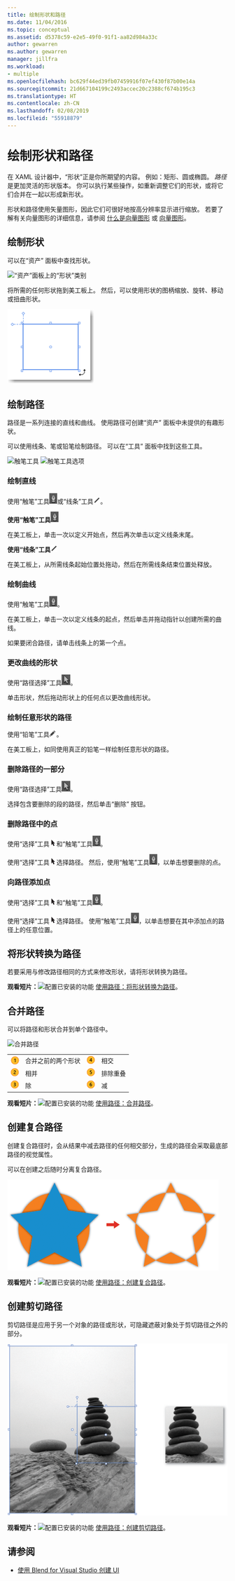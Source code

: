 ```yaml
---
title: 绘制形状和路径
ms.date: 11/04/2016
ms.topic: conceptual
ms.assetid: d5378c59-e2e5-49f0-91f1-aa82d984a33c
author: gewarren
ms.author: gewarren
manager: jillfra
ms.workload:
- multiple
ms.openlocfilehash: bc629f44ed39fb07459916f07ef430f87b00e14a
ms.sourcegitcommit: 21d667104199c2493accec20c2388cf674b195c3
ms.translationtype: HT
ms.contentlocale: zh-CN
ms.lasthandoff: 02/08/2019
ms.locfileid: "55918879"
---
```

# <a name="draw-shapes-and-paths"></a>绘制形状和路径

在 XAML 设计器中，“形状”正是你所期望的内容。 例如：矩形、圆或椭圆。 *路径* 是更加灵活的形状版本。 你可以执行某些操作，如重新调整它们的形状，或将它们合并在一起以形成新形状。

形状和路径使用矢量图形，因此它们可很好地按高分辨率显示进行缩放。 若要了解有关向量图形的详细信息，请参阅 [什么是向量图形](https://www.youtube.com/watch?v=MoCSwF0n-io) 或 [向量图形](http://www.webopedia.com/TERM/V/vector_graphics.html)。

##  <a name="Shape"></a> 绘制形状
 可以在“资产”  面板中查找形状。

 ![“资产”面板上的“形状”类别](../designers/media/b4_shapes_assetspanel.png)

 将所需的任何形状拖到美工板上。 然后，可以使用形状的图柄缩放、旋转、移动或扭曲形状。

 ![Handles](../designers/media/84261e83-3091-4490-ab58-4218b188439e.png)

##  <a name="Path"></a> 绘制路径
 路径是一系列连接的直线和曲线。 使用路径可创建“资产”  面板中未提供的有趣形状。

 可以使用线条、笔或铅笔绘制路径。 可以在“工具”  面板中找到这些工具。

 ![触笔工具](../designers/media/717956a8-b6a5-4e37-8af3-70bcfc78c82a.png) ![触笔工具选项](../designers/media/8fbbbb21-be83-4cf6-903b-3a49f00c9860.png)

### <a name="draw-a-straight-line"></a>绘制直线
 使用“触笔”工具![触笔工具](../designers/media/894f8612-e0ed-4e00-84cf-a9bc8f38fc54.png)或“线条”工具![线条工具](../designers/media/eb618397-5283-48be-8396-3449be7b6fbf.png)。

 **使用“触笔”工具**![触笔工具](../designers/media/894f8612-e0ed-4e00-84cf-a9bc8f38fc54.png)

 在美工板上，单击一次以定义开始点，然后再次单击以定义线条末尾。

 **使用“线条”工具**![线条工具](../designers/media/eb618397-5283-48be-8396-3449be7b6fbf.png)

 在美工板上，从所需线条起始位置处拖动，然后在所需线条结束位置处释放。

### <a name="draw-a-curve"></a>绘制曲线
 使用“触笔”工具![触笔工具](../designers/media/894f8612-e0ed-4e00-84cf-a9bc8f38fc54.png)。

 在美工板上，单击一次以定义线条的起点，然后单击并拖动指针以创建所需的曲线。

 如果要闭合路径，请单击线条上的第一个点。

### <a name="change-the-shape-of-a-curve"></a>更改曲线的形状
 使用“路径选择”工具![路径选择工具](../designers/media/6dd6571f-c116-451d-8dd2-1f88b8406362.png)。

 单击形状，然后拖动形状上的任何点以更改曲线形状。

### <a name="draw-a-free-form-path"></a>绘制任意形状的路径
 使用“铅笔”工具![铅笔工具](../designers/media/509dc167-734f-46c9-b012-987ee63450cd.png)。

 在美工板上，如同使用真正的铅笔一样绘制任意形状的路径。

### <a name="remove-part-of-a-path"></a>删除路径的一部分
 使用“路径选择”工具![路径选择工具](../designers/media/6dd6571f-c116-451d-8dd2-1f88b8406362.png)。

 选择包含要删除的段的路径，然后单击“删除”  按钮。

### <a name="remove-a-point-in-a-path"></a>删除路径中的点
 使用“选择”工具![选择工具](../designers/media/2ff91340-477e-4efa-a0f7-af20851e4daa.png)和“触笔”工具![触笔工具](../designers/media/894f8612-e0ed-4e00-84cf-a9bc8f38fc54.png)。

 使用“选择”工具![选择工具](../designers/media/2ff91340-477e-4efa-a0f7-af20851e4daa.png)选择路径。 然后，使用“触笔”工具![触笔工具](../designers/media/894f8612-e0ed-4e00-84cf-a9bc8f38fc54.png)，以单击想要删除的点。

### <a name="add-a-point-to-a-path"></a>向路径添加点
 使用“选择”工具![选择工具](../designers/media/2ff91340-477e-4efa-a0f7-af20851e4daa.png)和“触笔”工具![触笔工具](../designers/media/894f8612-e0ed-4e00-84cf-a9bc8f38fc54.png)。

 使用“选择”工具![选择工具](../designers/media/2ff91340-477e-4efa-a0f7-af20851e4daa.png)选择路径。 使用“触笔”工具![触笔工具](../designers/media/894f8612-e0ed-4e00-84cf-a9bc8f38fc54.png)，以单击想要在其中添加点的路径上的任意位置。

##  <a name="Convert"></a> 将形状转换为路径
 若要采用与修改路径相同的方式来修改形状，请将形状转换为路径。

 **观看短片：**![配置已安装的功能](../designers/media/bldadminconsoleinitialconfigicon.png) [使用路径：将形状转换为路径](https://www.youtube.com/watch?v=Io5bC0-nH6Q#t=147)。

##  <a name="Combine"></a> 合并路径
 可以将路径和形状合并到单个路径中。

 ![合并路径](../designers/media/2df17a5d-a338-4ef4-96c5-dae51cc1ca8a.png)

|||||
|-|-|-|-|
|![合并之前的两个形状](../designers/media/b1_1.png)|合并之前的两个形状|![相交](../designers/media/b1_4.png)|相交|
|![相斥](../designers/media/b1_2.png)|相并|![](../designers/media/b1_5.png)|排除重叠|
|![减](../designers/media/b1_3.png)|除|![](../designers/media/b1_6.png)|减|

 **观看短片：**![配置已安装的功能](../designers/media/bldadminconsoleinitialconfigicon.png) [使用路径：合并路径](https://www.youtube.com/watch?v=Io5bC0-nH6Q#t=195)。

##  <a name="Compound"></a> 创建复合路径
 创建复合路径时，会从结果中减去路径的任何相交部分，生成的路径会采取最底部路径的视觉属性。

 可以在创建之后随时分离复合路径。

 ![中断复合路径](../designers/media/2157a8aa-d9a7-4de4-8de5-b10d28f08a84.png)

 **观看短片：**![配置已安装的功能](../designers/media/bldadminconsoleinitialconfigicon.png) [使用路径：创建复合路径](https://www.youtube.com/watch?v=Io5bC0-nH6Q)。

##  <a name="Clipping"></a> 创建剪切路径
 剪切路径是应用于另一个对象的路径或形状，可隐藏遮蔽对象处于剪切路径之外的部分。

 ![剪切路径](../designers/media/22471e98-a841-4f39-a3ef-36090cf5a625.png)

 **观看短片：**![配置已安装的功能](../designers/media/bldadminconsoleinitialconfigicon.png) [使用路径：创建剪切路径](https://www.youtube.com/watch?v=Io5bC0-nH6Q#t=232)。

## <a name="see-also"></a>请参阅

- [使用 Blend for Visual Studio 创建 UI](../designers/creating-a-ui-by-using-blend-for-visual-studio.md)